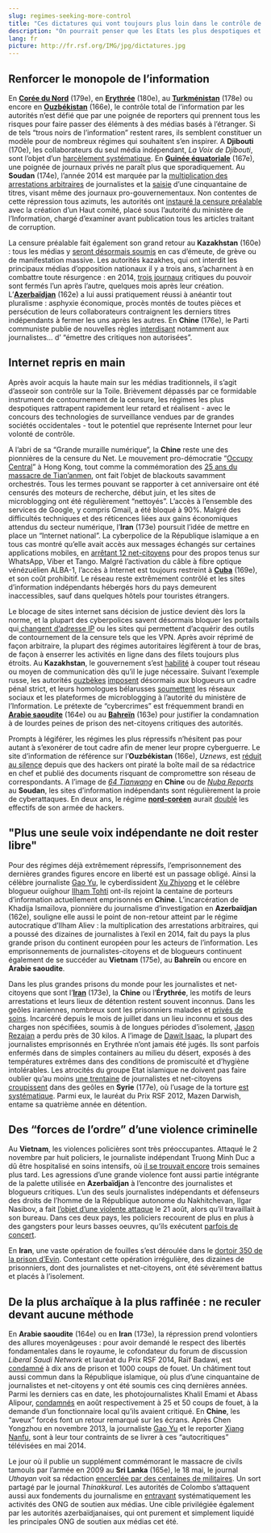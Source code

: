 ```yaml
---
slug: regimes-seeking-more-control
title: "Ces dictatures qui vont toujours plus loin dans le contrôle de l’information"
description: "On pourrait penser que les Etats les plus despotiques et les plus fermés au monde se contentent de maintenir leur contrôle sur l’information. Ils n’ont pourtant de cesse de l’accentuer et de parfaire ainsi leurs outils de censure et de répression. Derrière leur apparente stagnation dans le Classement mondial, 15 Etats parmi les 20 derniers voient leurs scores baisser par rapport à 2014. Comment parviennent-ils à faire toujours pire ?"
lang: fr
picture: http://fr.rsf.org/IMG/jpg/dictatures.jpg
---
```


## Renforcer le monopole de l’information

En [**Corée du Nord**](http://fr.rsf.org/coree-du-nord.html) (179e), en [**Erythrée**](http://fr.rsf.org/erythree.html) (180e), au [**Turkménistan**](http://fr.rsf.org/turkmenistan.html) (178e) ou encore en [**Ouzbékistan**](http://fr.rsf.org/ouzbekistan.html) (166e), le contrôle total de l’information par les autorités n’est défié que par une poignée de reporters qui prennent tous les risques pour faire passer des éléments à des médias basés à l’étranger. Si de tels “trous noirs de l’information” restent rares, ils semblent constituer un modèle pour de nombreux régimes qui souhaitent s’en inspirer. A **Djibouti** (170e), les collaborateurs du seul média indépendant, _La Voix de Djibouti_, sont l’objet d’un [harcèlement systématique](http://fr.rsf.org/djibouti-rsf-condamne-la-nouvelle-13-03-2014,45999.html). En [**Guinée équatoriale**](http://fr.rsf.org/guinee-equatoriale.html) (167e), une poignée de journaux privés ne paraît plus que sporadiquement. Au **Soudan** (174e), l’année 2014 est marquée par la [multiplication des arrestations arbitraires](http://fr.rsf.org/soudan-nouvelles-arrestations-de-24-09-2014,47011.html) de journalistes et la [saisie](http://fr.rsf.org/soudan-rsf-s-inquiete-du-durcissement-des-22-05-2014,46335.html) d’une cinquantaine de titres, visant même des journaux pro-gouvernementaux. Non contentes de cette répression tous azimuts, les autorités ont [instauré la censure préalable](http://fr.rsf.org/soudan-rsf-appelle-les-autorites-a-23-05-2014,46346.html) avec la création d’un Haut comité, placé sous l’autorité du ministère de l’Information, chargé d’examiner avant publication tous les articles traitant de corruption. 

La censure préalable fait également son grand retour au **Kazakhstan** (160e) : tous les médias y [seront désormais soumis](http://fr.rsf.org/kazakhstan-climat-de-plus-en-plus-suffocant-03-04-2014,46084.html) en cas d’émeute, de grève ou de manifestation massive. Les autorités kazakhes, qui ont interdit les principaux médias d’opposition nationaux il y a trois ans, s’acharnent à en combattre toute résurgence : en 2014, [trois journaux](http://fr.rsf.org/kazakhstan-etouffement-programme-d-un-journal-28-11-2014,47300.html) critiques du pouvoir sont fermés l’un après l’autre, quelques mois après leur création. L’[**Azerbaïdjan**](http://fr.rsf.org/azerbaidjan.html) (162e) a lui aussi pratiquement réussi à anéantir tout pluralisme : asphyxie économique, procès montés de toutes pièces et persécution de leurs collaborateurs contraignent les derniers titres indépendants à fermer les uns après les autres. En **Chine** (176e), le Parti communiste publie de nouvelles règles [interdisant](http://fr.rsf.org/chine-blogueurs-emprisonnes-censure-et-26-07-2014,46709.html) notamment aux journalistes... d’ “émettre des critiques non autorisées”. 

## Internet repris en main

Après avoir acquis la haute main sur les médias traditionnels, il s’agit d’asseoir son contrôle sur la Toile. Brièvement dépassés par ce formidable instrument de contournement de la censure, les régimes les plus despotiques rattrapent rapidement leur retard et réalisent - avec le concours des technologies de surveillance vendues par de grandes sociétés occidentales - tout le potentiel que représente Internet pour leur volonté de contrôle. 

A l’abri de sa “Grande muraille numérique”, la **Chine** reste une des pionnières de la censure du Net. Le mouvement pro-démocratie “[Occupy Central](http://fr.rsf.org/chine-occupy-central-a-hong-kong-rsf-16-10-2014,47122.html)” à Hong Kong, tout comme la commémoration des [25 ans du massacre de Tian’anmen](http://fr.rsf.org/chine-tiananmen-25-ans-apres-un-massacre-03-06-2014,46377.html), ont fait l’objet de blackouts savamment orchestrés. Tous les termes pouvant se rapporter à cet anniversaire ont été censurés des moteurs de recherche, début juin, et les sites de microblogging ont été régulièrement “nettoyés”. L’accès à l’ensemble des services de Google, y compris Gmail, a été bloqué à 90%. Malgré des difficultés techniques et des réticences liées aux gains économiques attendus du secteur numérique, l’**Iran** (173e) poursuit l’idée de mettre en place un “Internet national”. La cyberpolice de la République islamique a en tous cas montré qu’elle avait accès aux messages échangés sur certaines applications mobiles, en [arrêtant 12 net-citoyens](http://fr.rsf.org/iran-iran-douze-net-citoyens-arretes-09-10-2014,47079.html) pour des propos tenus sur WhatsApp, Viber et Tango. Malgré l’activation du câble à fibre optique vénézuélien ALBA-1, l’accès à Internet est toujours restreint à [**Cuba**](http://fr.rsf.org/cuba.html) (169e), et son coût prohibitif. Le réseau reste extrêmement contrôlé et les sites d’information indépendants hébergés hors du pays demeurent inaccessibles, sauf dans quelques hôtels pour touristes étrangers. 

Le blocage de sites internet sans décision de justice devient dès lors la norme, et la plupart des cyberpolices savent désormais bloquer les portails qui[ changent d’adresse IP](http://fr.rsf.org/belarus-rsf-denonce-l-alarmante-mise-au-24-12-2014,47419.html) ou les sites qui permettent d’acquérir des outils de contournement de la censure tels que les VPN. Après avoir réprimé de façon arbitraire, la plupart des régimes autoritaires légifèrent à tour de bras, de façon à enserrer les activités en ligne dans des filets toujours plus étroits. Au **Kazakhstan**, le gouvernement s’est [habilité](http://fr.rsf.org/kazakhstan-les-autorites-pretes-a-couper-les-12-04-2014,46140.html) à couper tout réseau ou moyen de communication dès qu’il le juge nécessaire. Suivant l’exemple russe, les autorités [ouzbèkes](http://fr.rsf.org/ouzbekistan.html) [imposent](http://www.fergananews.com/news/22599) désormais aux blogueurs un cadre pénal strict, et leurs homologues bélarusses [soumettent](http://fr.rsf.org/belarus-rsf-denonce-l-alarmante-mise-au-24-12-2014,47419.html) les réseaux sociaux et les plateformes de microblogging à l’autorité du ministère de l’Information. Le prétexte de “cybercrimes” est fréquemment brandi en [**Arabie saoudite**](http://fr.rsf.org/arabie-saoudite-la-loi-contre-la-cybercriminalite-30-06-2014,46551.html) (164e) ou au [**Bahreïn**](http://fr.rsf.org/bahrein-condamnation-pour-mauvaises-11-04-2014,46131.html) (163e) pour justifier la condamnation à de lourdes peines de prison des net-citoyens critiques des autorités. 

Prompts à légiférer, les régimes les plus répressifs n’hésitent pas pour autant à s’exonérer de tout cadre afin de mener leur propre cyberguerre. Le site d’information de référence sur l’**Ouzbékistan** (166e), _Uznews_, est [réduit au silence](http://fr.rsf.org/ouzbekistan-hommage-a-uznews-net-site-de-14-01-2015,47481.html) depuis que des hackers ont piraté la boîte mail de sa rédactrice en chef et publié des documents risquant de compromettre son réseau de correspondants. A l’image de [_64 Tianwang_](http://fr.rsf.org/chine-le-site-d-information-de-huang-qi-22-09-2014,46988.html) en **Chine** ou de [_Nuba Reports_](http://fr.rsf.org/soudan-le-site-de-reportages-nuba-reports-19-09-2014,46979.html) au **Soudan**, les sites d’information indépendants sont régulièrement la proie de cyberattaques. En deux ans, le régime [**nord-coréen**](http://fr.rsf.org/coree-du-nord.html) aurait [doublé](http://www.northkoreatech.org/2014/07/07/north-korea-doubles-hackers-in-two-years-says-yonhap/) les effectifs de son armée de hackers. 

## "Plus une seule voix indépendante ne doit rester libre"

Pour des régimes déjà extrêmement répressifs, l’emprisonnement des dernières grandes figures encore en liberté est un passage obligé. Ainsi la célèbre journaliste [Gao Yu](http://fr.rsf.org/chine-rsf-demande-la-remise-en-liberte-20-11-2014,47258.html), le cyberdissident [Xu Zhiyong](http://fr.rsf.org/chine-le-cyberdissident-xu-zhiyong-28-01-2014,45788.html) et le célèbre blogueur ouïghour [Ilham Tohti](http://fr.rsf.org/chine-prison-a-vie-pour-le-blogueur-23-09-2014,47000.html) ont-ils rejoint la centaine de porteurs d’information actuellement emprisonnés en **Chine**. L’incarcération de Khadija Ismaïlova, pionnière du journalisme d’investigation en **Azerbaïdjan** (162e), souligne elle aussi le point de non-retour atteint par le régime autocratique d’Ilham Aliev : la multiplication des arrestations arbitraires, qui a poussé des dizaines de journalistes à l’exil en 2014, fait du pays la plus grande prison du continent européen pour les acteurs de l’information. Les emprisonnements de journalistes-citoyens et de blogueurs continuent également de se succéder au **Vietnam** (175e), au **Bahreïn** ou encore en **Arabie saoudite**. 

Dans les plus grandes prisons du monde pour les journalistes et net-citoyens que sont l’[**Iran**](http://fr.rsf.org/iran.html) (173e), la **Chine** ou l’**Érythrée**, les motifs de leurs arrestations et leurs lieux de détention restent souvent inconnus. Dans les geôles iraniennes, nombreux sont les prisonniers malades et [privés de soins](http://fr.rsf.org/iran-la-vie-des-collaborateurs-12-09-2014,46946.html). Incarcéré depuis le mois de juillet dans un lieu inconnu et sous des charges non spécifiées, soumis à de longues périodes d’isolement, [Jason Rezaian](http://fr.rsf.org/iran-le-journaliste-jason-rezaian-11-12-2014,47364.html) a perdu près de 30 kilos. A l’image de [Dawit Isaac](http://fr.rsf.org/erythree-les-autorites-doivent-rendre-des-30-01-2014,45810.html), la plupart des journalistes emprisonnés en Erythrée n’ont jamais été jugés. Ils sont parfois enfermés dans de simples containers au milieu du désert, exposés à des températures extrêmes dans des conditions de promiscuité et d’hygiène intolérables. Les atrocités du groupe Etat islamique ne doivent pas faire oublier qu’au moins [une trentaine](http://fr.rsf.org/barometre-de-la-liberte-de-la-presse-journalistes-emprisonnes.html?annee=2015) de journalistes et net-citoyens [croupissent](http://fr.rsf.org/syrie-declaration-conjointe-en-faveur-de-07-05-2014,46240.html) dans des geôles en **Syrie** (177e), où l’usage de la torture [est systématique](http://www.hrw.org/fr/news/2012/07/03/syrie-r-v-lations-sur-des-centres-de-torture). Parmi eux, le lauréat du Prix RSF 2012, Mazen Darwish, entame sa quatrième année en détention. 

## Des “forces de l’ordre” d’une violence criminelle

Au **Vietnam**, les violences policières sont très préoccupantes. Attaqué le 2 novembre par huit policiers, le journaliste indépendant Truong Minh Duc a dû être hospitalisé en soins intensifs, où [il se trouvait encore](http://fr.rsf.org/vietnam-un-journaliste-passe-a-tabac-par-25-11-2014,47268.html) trois semaines plus tard. Les agressions d’une grande violence font aussi partie intégrante de la palette utilisée en **Azerbaïdjan** à l’encontre des journalistes et blogueurs critiques. L’un des seuls journalistes indépendants et défenseurs des droits de l’homme de la République autonome du Nakhitchevan, Ilgar Nasibov, a fait [l’objet d’une violente attaque](http://fr.rsf.org/azerbaidjan-le-journaliste-ilgar-nasibov-23-08-2014,46839.html) le 21 août, alors qu’il travaillait à son bureau. Dans ces deux pays, les policiers recourent de plus en plus à des gangsters pour leurs basses oeuvres, qu’ils exécutent [parfois de concert](http://fr.rsf.org/vietnam-rsf-denonce-les-menaces-a-l-10-11-2014,47217.html). 

En **Iran**, une vaste opération de fouilles s’est déroulée dans le [dortoir 350 de la prison d’Evin](http://fr.rsf.org/iran-dechainement-de-violence-lors-d-18-04-2014,46170.html). Contestant cette opération irrégulière, des dizaines de prisonniers, dont des  journalistes et net-citoyens, ont été sévèrement battus et placés à l’isolement.

## De la plus archaïque à la plus raffinée : ne reculer devant aucune méthode

En **Arabie saoudite** (164e) ou en **Iran** (173e), la répression prend volontiers des allures moyenâgeuses : pour avoir demandé le respect des libertés fondamentales dans le royaume, le cofondateur du forum de discussion _Liberal Saudi Network_ et lauréat du Prix RSF 2014, Raïf Badawi, est [condamné](http://fr.rsf.org/arabie-saoudite-dix-ans-de-prison-pour-le-30-09-2014,46893.html) à dix ans de prison et 1000 coups de fouet. Un châtiment tout aussi commun dans la République islamique, où plus d’une cinquantaine de journalistes et net-citoyens y ont été soumis ces cinq dernières années. Parmi les derniers cas en date, les photojournalistes Khalil Emami et Abass Alipour, [condamnés](http://fr.rsf.org/iran-deux-photographes-condamnes-a-25-19-08-2014,46815.html) en août respectivement à 25 et 50 coups de fouet, à la demande d’un fonctionnaire local qu’ils avaient critiqué. En **Chine**, les “aveux” forcés font un retour remarqué sur les écrans. Après Chen Yongzhou en novembre 2013, la journaliste [Gao Yu](http://fr.rsf.org/chine-rsf-s-indigne-des-aveux-forces-de-09-05-2014,46250.html) et le reporter [Xiang Nanfu](http://fr.rsf.org/chine-un-nouveau-journaliste-arrete-a-l-13-05-2014,46272.html), sont à leur tour contraints de se livrer à ces “autocritiques” télévisées en mai 2014.

Le jour où il publie un supplément commémorant le massacre de civils tamouls par l’armée en 2009 au **Sri Lanka** (165e), le 18 mai, le journal _Uthayan_ voit sa rédaction [encerclée par des centaines de militaires](http://fr.rsf.org/sri-lanka-l-armee-sri-lankaise-encercle-les-19-05-2014,46307.html). Un sort partagé par le journal _Thinakkural_. Les autorités de Colombo s’attaquent aussi aux fondements du journalisme en [entravant](http://fr.rsf.org/sri-lanka-des-journalistes-tamouls-empeches-01-08-2014,46738.html) systématiquement les activités des ONG de soutien aux médias. Une cible privilégiée également par les autorités azerbaïdjanaises, qui ont purement et simplement liquidé les principales ONG de soutien aux médias cet été.
